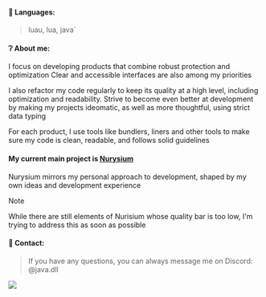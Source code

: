 #### 📑 Languages:
> luau, lua, java`

#### ❔ About me:

I focus on developing products that combine robust protection and optimization
Clear and accessible interfaces are also among my priorities

I also refactor my code regularly to keep its quality at a high level, including optimization and readability. Strive to become even better at development by making my projects ideomatic, as well as more thoughtful, using strict data typing

For each product, I use tools like bundlers, liners and other tools to make sure my code is clean, readable, and follows solid guidelines

#### My current main project is [Nurysium](https://dsc.gg/Nurysium)
Nurysium mirrors my personal approach to development, shaped by my own ideas and development experience

> [!NOTE]
> While there are still elements of Nurisium whose quality bar is too low, I'm trying to address this as soon as possible

#### 📡 Contact:
> If you have any questions, you can always message me on Discord: @java.dll

![](https://wakatime.com/badge/user/043f1aca-7850-40d8-a2d3-e8f9daf167b7.svg)

